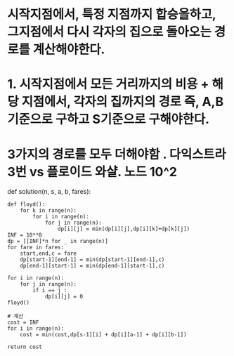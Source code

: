 # 시작지점에서, 특정 지점까지 합승을하고, 그지점에서 다시 각자의 집으로 돌아오는 경로를 계산해야한다.
# 1. 시작지점에서 모든 거리까지의 비용 + 해당 지점에서, 각자의 집까지의 경로 즉, A,B기준으로 구하고 S기준으로 구해야한다.
# 3가지의 경로를 모두 더해야함 . 다익스트라 3번 vs 플로이드 와샬. 노드 10^2  

    
def solution(n, s, a, b, fares):
    
    def floyd():
        for k in range(n):
            for i in range(n):
                for j in range(n):
                    dp[i][j] = min(dp[i][j],dp[i][k]+dp[k][j])
    INF = 10**8
    dp = [[INF]*n for _ in range(n)]
    for fare in fares:
        start,end,c = fare
        dp[start-1][end-1] = min(dp[start-1][end-1],c)
        dp[end-1][start-1] = min(dp[end-1][start-1],c)
    
    for i in range(n):
        for j in range(n):
            if i == j :
                dp[i][j] = 0
    floyd()
    
    # 계산
    cost = INF
    for i in range(n):
        cost = min(cost,dp[s-1][i] + dp[i][a-1] + dp[i][b-1])
            
    return cost
